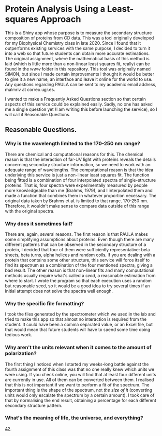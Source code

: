 # Protein Analysis Using a Least-squares Approach
This is a Shiny app whose purpose is to measure the secondary structure composition of proteins from CD data. This was a tool originally developed for my Biophysical Chemistry class in late 2020. Since I found that it outperforms existing services with the same purpose, I decided to turn it into a web so that future students can obtain more accurate estimations. The original assignment, where the mathematical basis of this method is laid (which is little more than a non-linear least squares fit, really) can be found in the *www* folder in this repository. This tool was originally named SIMON, but since I made certain improvements I thought it would be better to give it a new name, an interface and leave it online for the world to use. Any questions regarding PAULA can be sent to my academic email address, malmriv at correo.ugr.es.

I wanted to make a Frequently Asked Questions section so that certain aspects of this service could be explained easily. Sadly, no one has asked me a single question yet (I am writing this before launching the service), so I will call it Reasonable Questions.

## **Reasonable Questions.**
### Why is the wavelength limited to the 170-250 nm range?
There are chemical and computational reasons for this. The chemical reason is that the interaction of far-UV light with proteins reveals the details concerning secondary structure information, so we need to work with an adequate range of wavelengths. The computational reason is that the idea underlying this service is just a non-linear least squares fit. The function being fitted is a combination of four interpolated spectra of single-structure proteins. That is, four spectra were experimentally measured by people more knowledgeable than me (Brahms, 1979), and I interpolated them and made a function that combines them in whatever proportion necessary. The original data taken by Brahms et al. is limited to that range, 170-250 nm. Therefore, it wouldn't make sense to compare data outside of this range with the original spectra.

### Why does it sometimes fail?
There are, again, several reasons. The first reason is that PAULA makes some simplifying assumptions about proteins. Even though there are many different patterns that can be observed in the secondary structure of a protein, I decided that four of them were sufficiently representative: beta sheets, beta turns, alpha helices and random coils. If you are dealing with a protein that contains some other structure, this service will force itself to find its spectrum as a combination of the four mentioned spectra, giving a bad result. The other reason is that non-linear fits and many computational methods usually require what's called a *seed*, a reasonable estimation from where to start. I wrote the program so that each execution uses a random but reasonable seed, so it would be a good idea to try several times if an initial attempt does not solve the spectra well enough. 

### Why the specific file formatting?
I took the files generated by the spectrometer which we used in the lab and tried to make this app so that almost no interaction is required from the student. It could have been a comma separated value, or an Excel file, but that would mean that future students will have to spend some time doing tedious work.

### Why aren't the units relevant when it comes to the amount of polarization?
The first thing I noticed when I started my weeks-long battle against the fourth assignment of this class was that no one really knew which units we were using. If you check online, you will find that at least four different units are currently in use. All of them can be converted between them. I realised that this is not important if we want to perform a fit of the spectrum. The important thing is the shape of the spectrum, not *the size of it* (converting units would only escalate the spectrum by a certain amount). I took care of that by normalising the end result, obtaining a percentage for each different secondary structure pattern.

### What's the meaning of life, the universe, and everything?
[42](https://en.wikipedia.org/wiki/Phrases_from_The_Hitchhiker%27s_Guide_to_the_Galaxy#The_Answer_to_the_Ultimate_Question_of_Life,_the_Universe,_and_Everything_is_42).	
